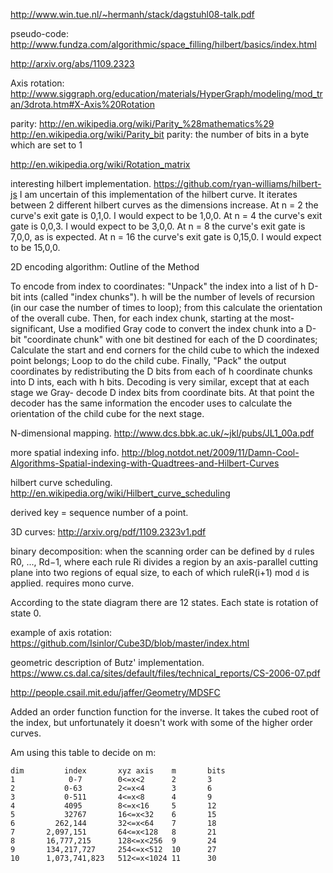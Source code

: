 http://www.win.tue.nl/~hermanh/stack/dagstuhl08-talk.pdf

pseudo-code: http://www.fundza.com/algorithmic/space_filling/hilbert/basics/index.html

http://arxiv.org/abs/1109.2323

Axis rotation: http://www.siggraph.org/education/materials/HyperGraph/modeling/mod_tran/3drota.htm#X-Axis%20Rotation

parity: http://en.wikipedia.org/wiki/Parity_%28mathematics%29 http://en.wikipedia.org/wiki/Parity_bit
parity: the number of bits in a byte which are set to 1

http://en.wikipedia.org/wiki/Rotation_matrix

interesting hilbert implementation. https://github.com/ryan-williams/hilbert-js
I am uncertain of this implementation of the hilbert curve. It iterates
between 2 different hilbert curves as the dimensions increase.
At n = 2 the curve's exit gate is 0,1,0. I would expect to be 1,0,0.
At n = 4 the curve's exit gate is 0,0,3. I would expect to be 3,0,0.
At n = 8 the curve's exit gate is 7,0,0, as is expected.
At n = 16 the curve's exit gate is 0,15,0. I would expect to be 15,0,0.


2D encoding algorithm:
Outline of the Method

To encode from index to coordinates:
"Unpack" the index into a list of h D-bit ints (called "index chunks").
h will be the number of levels of recursion (in our case the number of times to loop); from this calculate the orientation of the overall cube.
Then, for each index chunk, starting at the most- significant,
Use a modified Gray code to convert the index chunk into a D-bit "coordinate chunk" with one bit destined for each of the D coordinates;
Calculate the start and end corners for the child cube to which the indexed point belongs;
Loop to do the child cube.
Finally,
"Pack" the output coordinates by redistributing the D bits from each of h coordinate chunks into D ints, each with h bits.
Decoding is very similar, except that at each stage we Gray- decode D index bits from coordinate bits. At that point the decoder has the same information the encoder uses to calculate the orientation of the child cube for the next stage.

N-dimensional mapping. http://www.dcs.bbk.ac.uk/~jkl/pubs/JL1_00a.pdf

more spatial indexing info. http://blog.notdot.net/2009/11/Damn-Cool-Algorithms-Spatial-indexing-with-Quadtrees-and-Hilbert-Curves

hilbert curve scheduling. http://en.wikipedia.org/wiki/Hilbert_curve_scheduling

derived key = sequence number of a point.

3D curves: http://arxiv.org/pdf/1109.2323v1.pdf

binary decomposition: when the scanning order can be defined by `d` rules R0, ..., Rd−1, where each rule Ri divides a region
    by an axis-parallel cutting plane into two regions of equal size, to each of which ruleR(i+1) mod `d` is applied.
    requires mono curve.

According to the state diagram there are 12 states. Each state is rotation of
state 0.

example of axis rotation: https://github.com/Isinlor/Cube3D/blob/master/index.html

geometric description of Butz' implementation. https://www.cs.dal.ca/sites/default/files/technical_reports/CS-2006-07.pdf

http://people.csail.mit.edu/jaffer/Geometry/MDSFC

Added an order function function for the inverse. It takes the cubed root of the
index, but unfortunately it doesn't work with some of the higher order curves.

Am using this table to decide on m:
```
dim         index       xyz axis    m       bits
1            0-7        0<=x<2      2       3
2           0-63        2<=x<4      3       6
3           0-511       4<=x<8      4       9
4           4095        8<=x<16     5       12
5           32767       16<=x<32    6       15
6         262,144       32<=x<64    7       18
7       2,097,151       64<=x<128   8       21
8       16,777,215      128<=x<256  9       24
9       134,217,727     254<=x<512  10      27
10      1,073,741,823   512<=x<1024 11      30
```

